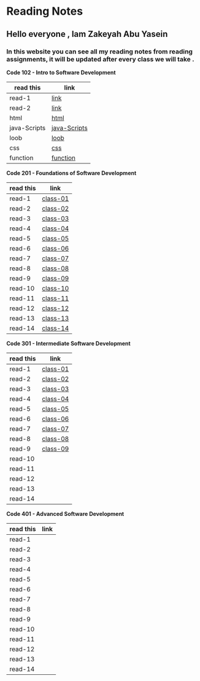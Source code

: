 # Reading Notes
## Hello everyone , Iam Zakeyah Abu Yasein  
### In this website you can see all my reading notes from reading assignments, it will be updated after every class we will take .

**Code 102 - Intro to Software Development**

| read this   | link |
| ----------- | ----------- |
| read-1      | [link](https://zakeyah.github.io/reading-note/read-1)        |
| read-2      | [link](https://zakeyah.github.io/reading-note/read-2)        |
| html        | [html](html)                                                 |
| java-Scripts| [java-Scripts](java-Scripts)                                 |
| loob        | [loob](loob)                                                 |
| css         | [css](css)                                                   |
| function    | [function](function)                                         |





**Code 201 - Foundations of Software Development**

| read this   | link |
| ----------- | ----------- |
| read-1      | [class-01](201/class-01)        |
| read-2      | [class-02](201/class-02)        |
| read-3      | [class-03](201/class-03)        |
| read-4      | [class-04](201/class-04)        |
| read-5      | [class-05](201/class-05)        |
| read-6      | [class-06](201/class-06)        |
| read-7      | [class-07](201/class-07)        |
| read-8      | [class-08](201/class-08)        |
| read-9      | [class-09](201/class-09)        |
| read-10     | [class-10](201/class-10)        |
| read-11     | [class-11](201/class-11)        |
| read-12     | [class-12](201/class-12)        |
| read-13     | [class-13](201/class-13)        |
| read-14     | [class-14](201/class-14)        |



**Code 301 - Intermediate Software Development**

| read this   | link |
| ----------- | ----------- |
| read-1      | [class-01](301/class-01)        |
| read-2      | [class-02](301/class-02)        |
| read-3      | [class-03](301/class-03)        |
| read-4      | [class-04](301/class-04)        |
| read-5      | [class-05](301/class-05)        |
| read-6      | [class-06](301/class-06)        |
| read-7      | [class-07](301/class-07)        |
| read-8      | [class-08](301/class-08)        |
| read-9      | [class-09](301/class-09)        |
| read-10     | []()        |
| read-11     | []()        |
| read-12     | []()        |
| read-13     | []()        |
| read-14     | []()        |


**Code 401 - Advanced Software Development**

| read this   | link |
| ----------- | ----------- |
| read-1      | []()        |
| read-2      | []()        |
| read-3      | []()        |
| read-4      | []()        |
| read-5      | []()        |
| read-6      | []()        |
| read-7      | []()        |
| read-8      | []()        |
| read-9      | []()        |
| read-10     | []()        |
| read-11     | []()        |
| read-12     | []()        |
| read-13     | []()        |
| read-14     | []()        |

